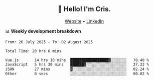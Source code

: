 
<h2 align="center">👋 Hello! I'm Cris.</h2>
<p align="center">
  <a href="https://www.criscunas.dev">Website</a> •
  <a href="https://www.linkedin.com/in/cristophercunas/">LinkedIn</a> 
</p>


📊 **Weekly development breakdown**
<!--START_SECTION:waka-->

```txt
From: 26 July 2025 - To: 02 August 2025

Total Time: 20 hrs 8 mins

Vue.js       14 hrs 10 mins  █████████████████▓░░░░░░░   70.40 %
JavaScript   5 hrs 30 mins   ██████▓░░░░░░░░░░░░░░░░░░   27.33 %
JSON         27 mins         ▓░░░░░░░░░░░░░░░░░░░░░░░░   02.24 %
Other        0 secs          ░░░░░░░░░░░░░░░░░░░░░░░░░   00.02 %
```

<!--END_SECTION:waka-->
